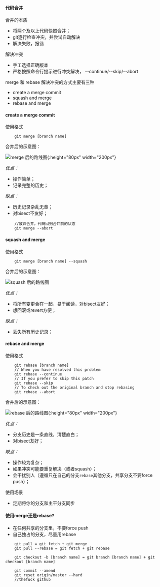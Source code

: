 #### 代码合并
合并的本质
+ 将两个及以上代码快照合并；
+ git逐行检查冲突，并尝试自动解决
+ 解决失败，报错

解决冲突

+ 手工选择正确版本
+ 严格按照命令行提示进行冲突解决， --continue/--skip/--abort

merge 和 rebase 解决冲突的方式主要有三种
+ create a merge commit
+ squash and merge
+ rebase and merge

#### create a merge commit
使用格式

```
    git merge [branch name]
```
合并后的示意图：

![merge 后的路线图](https://github.com/FredaFei/blogs/articles/git/images/merge.jpg){:height="80px" width="200px"}

*优点：*
+ 操作简单；
+ 记录完整的历史；

*缺点：*
+ 历史记录杂乱无章；
+ 对bisect不友好；

```
    //放弃合并，代码回到合并前的状态
    git merge --abort
```

#### squash and merge
使用格式
```
    git merge [branch name] --squash
```
合并后的示意图：

![squash 后的路线图](https://github.com/FredaFei/blogs/articles/git/images/squash.jpg)

*优点：*
+ 将所有变更合在一起，易于阅读，对bisect友好；
+ 想回滚或revert方便；

*缺点：*
+ 丢失所有历史记录；


#### rebase and merge
使用格式

```
    git rebase [branch name]
    // When you have resolved this problem
    git rebase --continue
    // If you prefer to skip this patch
    git rebase --skip
    // To check out the original branch and stop rebasing 
    git rebase --abort
```
合并后的示意图：

![rebase 后的路线图](https://github.com/FredaFei/blogs/articles/git/images/rebase.jpg){:height="80px" width="200px"}


*优点：*
+ 分支历史是一条直线，清楚直白；
+ 对bisect友好；

*缺点：*
+ 操作较为复杂；
+ 如果冲突可能要重复解决（或者squash）；
+ 会干扰别人（遵循只在自己的分支`rebase`其他分支，共享分支不要force push）；

使用场景
+ 定期将你的分支和主干分支同步

#### 使用merge还是rebase?
+ 在任何共享的分支里，不要force push
+ 自己独占的分支，尽量用rebase


``` 
    git pull = git fetch + git merge
    git pull --rebase = git fetch + git rebase

    git checkout -b [branch name] = git branch [branch name] + git checkout [branch name]

    git commit --amend
    git reset origin/master --hard
    //thefuck github
```
